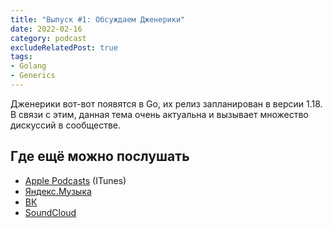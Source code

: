 ```yaml
---
title: "Выпуск #1: Обсуждаем Дженерики"
date: 2022-02-16
category: podcast
excludeRelatedPost: true
tags:
- Golang
- Generics
---
```


Дженерики вот-вот появятся в Go, их релиз запланирован в версии 1.18. В связи с этим, данная тема
очень актуальна и вызывает множество дискуссий в сообществе.

<!-- more -->

<PlayerEmbedApple title="Выпуск #1: Обсуждаем Дженерики"
author="Go Get Podcast"
authorId="id1610745137"
episodeId="1000551530141"
/>

## Где ещё можно послушать

- [Apple Podcasts](https://podcasts.apple.com/us/podcast/%D0%B2%D1%8B%D0%BF%D1%83%D1%81%D0%BA-1-%D0%BE%D0%B1%D1%81%D1%83%D0%B6%D0%B4%D0%B0%D0%B5%D0%BC-%D0%B4%D0%B6%D0%B5%D0%BD%D0%B5%D1%80%D0%B8%D0%BA%D0%B8/id1610745137?i=1000551530141) (ITunes)
- [Яндекс.Музыка](https://music.yandex.ru/album/21540938/track/101881355)
- [ВК](https://vk.com/podcast-210788342_456239017)
- [SoundCloud](https://soundcloud.com/go-get-podcast/vypusk-1-obsuzhdaem-dzheneriki-1)

<Remark></Remark>